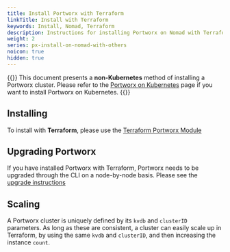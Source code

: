 ```yaml
---
title: Install Portworx with Terraform
linkTitle: Install with Terraform
keywords: Install, Nomad, Terraform
description: Instructions for installing Portworx on Nomad with Terraform.
weight: 2
series: px-install-on-nomad-with-others
noicon: true
hidden: true
---
```


{{<info>}}
This document presents a **non-Kubernetes** method of installing a Portworx cluster. Please refer to the [Portworx on Kubernetes](/portworx-install-with-kubernetes/) page if you want to install Portworx on Kubernetes.
{{</info>}}

## Installing

To install with **Terraform**, please use the [Terraform Portworx Module](https://registry.terraform.io/modules/portworx/portworx-instance/)


## Upgrading Portworx

If you have installed Portworx with Terraform, Portworx needs to be upgraded through the CLI on a node-by-node basis. Please see the [upgrade instructions](/install-with-other/operate-and-maintain)

## Scaling

A Portworx cluster is uniquely defined by its `kvdb` and `clusterID` parameters. As long as these are consistent, a cluster can easily scale up in Terraform, by using the same `kvdb` and `clusterID`, and then increasing the instance `count`.

